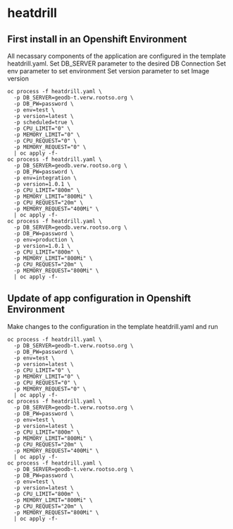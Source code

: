 # heatdrill

## First install in an Openshift Environment

All necassary components of the application are configured in the template heatdrill.yaml.
Set DB_SERVER parameter to the desired DB Connection
Set env parameter to set environment
Set version parameter to set Image version
```
oc process -f heatdrill.yaml \
  -p DB_SERVER=geodb-t.verw.rootso.org \
  -p DB_PW=password \
  -p env=test \
  -p version=latest \
  -p scheduled=true \
  -p CPU_LIMIT="0" \
  -p MEMORY_LIMIT="0" \
  -p CPU_REQUEST="0" \
  -p MEMORY_REQUEST="0" \
  | oc apply -f-
oc process -f heatdrill.yaml \
  -p DB_SERVER=geodb.verw.rootso.org \
  -p DB_PW=password \
  -p env=integration \
  -p version=1.0.1 \
  -p CPU_LIMIT="800m" \
  -p MEMORY_LIMIT="800Mi" \
  -p CPU_REQUEST="20m" \
  -p MEMORY_REQUEST="400Mi" \
  | oc apply -f-
oc process -f heatdrill.yaml \
  -p DB_SERVER=geodb.verw.rootso.org \
  -p DB_PW=password \
  -p env=production \
  -p version=1.0.1 \
  -p CPU_LIMIT="800m" \
  -p MEMORY_LIMIT="800Mi" \
  -p CPU_REQUEST="20m" \
  -p MEMORY_REQUEST="800Mi" \
  | oc apply -f-
```

## Update of app configuration in Openshift Environment

Make changes to the configuration in the template heatdrill.yaml and run
```
oc process -f heatdrill.yaml \
  -p DB_SERVER=geodb-t.verw.rootso.org \
  -p DB_PW=password \
  -p env=test \
  -p version=latest \
  -p CPU_LIMIT="0" \
  -p MEMORY_LIMIT="0" \
  -p CPU_REQUEST="0" \
  -p MEMORY_REQUEST="0" \
  | oc apply -f-
oc process -f heatdrill.yaml \
  -p DB_SERVER=geodb-t.verw.rootso.org \
  -p DB_PW=password \
  -p env=test \
  -p version=latest \
  -p CPU_LIMIT="800m" \
  -p MEMORY_LIMIT="800Mi" \
  -p CPU_REQUEST="20m" \
  -p MEMORY_REQUEST="400Mi" \
  | oc apply -f-
oc process -f heatdrill.yaml \
  -p DB_SERVER=geodb-t.verw.rootso.org \
  -p DB_PW=password \
  -p env=test \
  -p version=latest \
  -p CPU_LIMIT="800m" \
  -p MEMORY_LIMIT="800Mi" \
  -p CPU_REQUEST="20m" \
  -p MEMORY_REQUEST="800Mi" \
  | oc apply -f-
```
